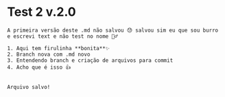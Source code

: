 # Test 2 v.2.0

	A primeira versão deste .md não salvou 😓 salvou sim eu que sou burro e escrevi text e não test no nome 🤦‍♂️

	1. Aqui tem firulinha **bonita**✨
	2. Branch nova com .md novo
	3. Entendendo branch e criação de arquivos para commit
	4. Acho que é isso 👍


	Arquivo salvo!
